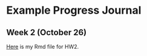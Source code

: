 # Example Progress Journal

## Week 2 (October 26)

[Here](files/hw2gizem.html) is my Rmd file for HW2.